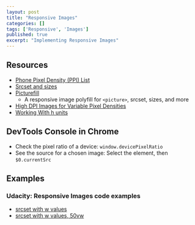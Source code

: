 ```yaml
---
layout: post
title: "Responsive Images"
categories: []
tags: ['Responsive', 'Images']
published: true
excerpt: "Implementing Responsive Images"
---
```


## Resources
- [Phone Pixel Density (PPI) List](http://pixensity.com/list/phone/)
- [Srcset and sizes](http://ericportis.com/posts/2014/srcset-sizes/)
- [Picturefill](http://scottjehl.github.com/picturefill/)
  + A responsive image polyfill for `<picture>`, srcset, sizes, and more
- [High DPI Images for Variable Pixel Densities](http://www.html5rocks.com/en/mobile/high-dpi/)
- [Working With h units](https://github.com/ResponsiveImagesCG/picture-element/issues/86)


## DevTools Console in Chrome
- Check the pixel ratio of a device: `window.devicePixelRatio`
- See the source for a chosen image: Select the element, then `$0.currentSrc`

## Examples

### Udacity: Responsive Images code examples
- [srcset with w values](https://gist.github.com/8legged/8a74ea912e485f2e3f43#file-srcsetwvalues-html)
- [srcset with w values, 50vw](https://gist.github.com/8legged/8a74ea912e485f2e3f43#file-srcsetwvalues50vw-html)
